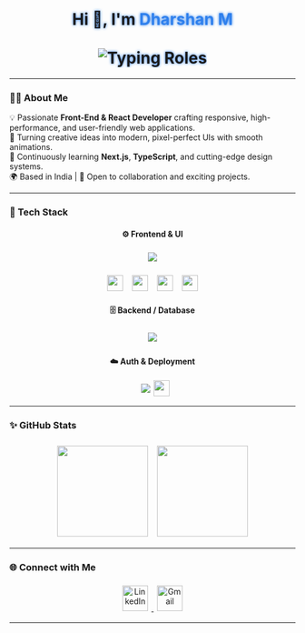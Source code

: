 <!-- Dharshan (Dharshan M) - Modern GitHub Profile README -->

<h1 align="center" style="text-shadow:0 0 5px #2F80ED; animation:glow 2.5s infinite ease-in-out;">
  Hi 👋, I'm <span style="color:#2F80ED;">Dharshan M</span>
  <br/><br/>
  <img src="https://readme-typing-svg.herokuapp.com?font=Inter&weight=500&size=24&duration=2500&pause=1500&color=2F80ED&center=true&vCenter=true&width=600&lines=Web+Developer;Front-End+Developer;React+Developer" alt="Typing Roles" />
</h1>

---

### 👨‍💻 About Me  
💡 Passionate **Front-End & React Developer** crafting responsive, high-performance, and user-friendly web applications.  
🚀 Turning creative ideas into modern, pixel-perfect UIs with smooth animations.  
🧠 Continuously learning **Next.js**, **TypeScript**, and cutting-edge design systems.  
🌍 Based in India | 💬 Open to collaboration and exciting projects.

---

### 🧰 Tech Stack  

<div align="center">

#### ⚙️ **Frontend & UI**
<p align="center" style="margin:10px 0;">
  <img src="https://skillicons.dev/icons?i=html,css,js,ts,react,nextjs,redux,tailwind" style="margin:6px;"/>
</p>

<!-- Shadcn UI + React Hook Form + Zod + React Icons -->
<p align="center" style="display:flex;justify-content:center;flex-wrap:wrap;gap:8px;">
  <img src="https://img.shields.io/badge/ShadCN_UI-%23000000.svg?style=for-the-badge&logo=vercel&logoColor=white" height="28" style="margin:4px;"/> 
  <img src="https://img.shields.io/badge/React_Hook_Form-%23EC5990.svg?style=for-the-badge&logo=reacthookform&logoColor=white" height="28" style="margin:4px;"/>
  <img src="https://img.shields.io/badge/Zod-%231E88E5.svg?style=for-the-badge&logo=zod&logoColor=white" height="28" style="margin:4px;"/>
  <img src="https://img.shields.io/badge/React_Icons-%23000000.svg?style=for-the-badge&logo=react&logoColor=white" height="28" style="margin:4px;"/>
</p>

#### 🗄️ **Backend / Database**
<p align="center" style="margin:10px 0;">
  <img src="https://skillicons.dev/icons?i=prisma,mysql" style="margin:6px;"/>
</p>

#### ☁️ **Auth & Deployment**
<p align="center" style="margin:10px 0;">
  <img src="https://skillicons.dev/icons?i=netlify,vercel" style="margin:6px;"/>  
  <img src="https://img.shields.io/badge/Better%20Auth-%23000000.svg?style=for-the-badge&logo=auth0&logoColor=white" height="28" style="margin:-4px;"/>
</p>

</div>

---

### ✨ GitHub Stats  

<div align="center" style="margin-top:20px;">
  <img src="https://github-readme-stats.vercel.app/api?username=dharshan47&show_icons=true&theme=tokyonight" height="160" style="margin:6px;"/>
  <img src="https://github-readme-streak-stats.herokuapp.com/?user=dharshan47&theme=tokyonight" height="160" style="margin:6px;"/>
</div>

---

### 🌐 Connect with Me  

<div align="center" style="margin-top:10px;">
  <a href="https://linkedin.com/in/dharshan47" target="_blank">
    <img src="https://skillicons.dev/icons?i=linkedin" width="45px" alt="LinkedIn" style="margin:6px;"/>
  </a>
  <a href="mailto:dharshan0747@gmail.com" target="_blank">
    <img src="https://cdn-icons-png.flaticon.com/512/732/732200.png" width="45px" alt="Gmail" style="margin:6px;"/>
  </a>
</div>

---

